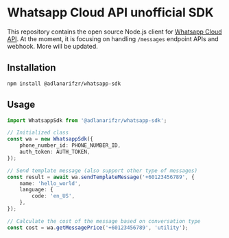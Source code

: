 Whatsapp Cloud API unofficial SDK
=================================

This repository contains the open source Node.js client for [Whatsapp Cloud API](https://developers.facebook.com/docs/whatsapp/cloud-api). At the moment, it is focusing on handling `/messages` endpoint APIs and webhook. More will be updated.

Installation
------------

`npm install @adlanarifzr/whatsapp-sdk`

Usage
-----

```typescript
import WhatsappSdk from '@adlanarifzr/whatsapp-sdk';

// Initialized class
const wa = new WhatsappSdk({
	phone_number_id: PHONE_NUMBER_ID,
	auth_token: AUTH_TOKEN,
});

// Send template message (also support other type of messages)
const result = await wa.sendTemplateMessage('+60123456789', {
	name: 'hello_world',
	language: {
		code: 'en_US',
	},
});

// Calculate the cost of the message based on conversation type
const cost = wa.getMessagePrice('+60123456789', 'utility');
```
